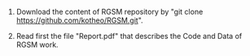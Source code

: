 1. Download the content of RGSM repository by "git clone https://github.com/kotheo/RGSM.git".

2. Read first the file "Report.pdf" that describes the Code and Data of RGSM work.
